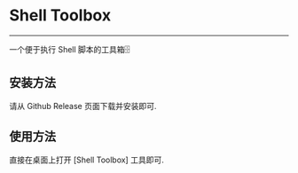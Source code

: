 # Shell Toolbox

-----

一个便于执行 Shell 脚本的工具箱🗄️

## 安装方法

请从 Github Release 页面下载并安装即可.

## 使用方法

直接在桌面上打开 [Shell Toolbox] 工具即可.